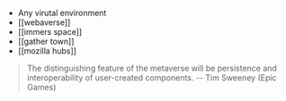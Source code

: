 - Any virutal environment
- [[webaverse]]
- [[immers space]]
- [[gather town]]
- [[mozilla hubs]]

>The distinguishing feature of the metaverse will be persistence and interoperability of user-created components. 
-- Tim Sweeney (Epic Games)

